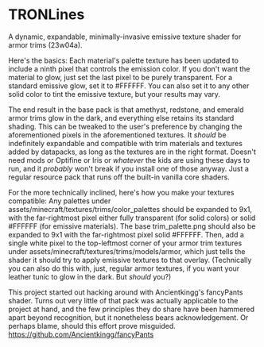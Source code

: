 # TRONLines
A dynamic, expandable, minimally-invasive emissive texture shader for armor trims (23w04a).

Here's the basics: Each material's palette texture has been updated to include a ninth pixel that controls the emission color. If you don't want the material to glow, just set the last pixel to be purely transparent. For a standard emissive glow, set it to #FFFFFF. You can also set it to any other solid color to tint the emissive texture, but your results may vary.

The end result in the base pack is that amethyst, redstone, and emerald armor trims glow in the dark, and everything else retains its standard shading. This can be tweaked to the user's preference by changing the aforementioned pixels in the aforementioned textures. It *should* be indefinitely expandable and compatible with trim materials and textures added by datapacks, as long as the textures are in the right format. Doesn't need mods or Optifine or Iris or *whatever* the kids are using these days to run, and it *probably* won't break if you install one of those anyway. Just a regular resource pack that runs off the built-in vanilla core shaders.

For the more technically inclined, here's how you make your textures compatible: Any palettes under assets/minecraft/textures/trims/color_palettes should be expanded to 9x1, with the far-rightmost pixel either fully transparent (for solid colors) or solid #FFFFFF (for emissive materials). The base trim_palette.png should also be expanded to 9x1 with the far-rightmost pixel solid #FFFFFF. Then, add a single white pixel to the top-leftmost corner of your armor trim textures under assets/minecraft/textures/trims/models/armor, which just tells the shader it should try to apply emissive textures to that overlay. (Technically you can also do this with, just, regular armor textures, if you want your leather tunic to glow in the dark. But *should* you?)

This project started out hacking around with Ancientkingg's fancyPants shader. Turns out very little of that pack was actually applicable to the project at hand, and the few principles they do share have been hammered apart beyond recognition, but it nonetheless bears acknowledgement. Or perhaps blame, should this effort prove misguided. https://github.com/Ancientkingg/fancyPants

